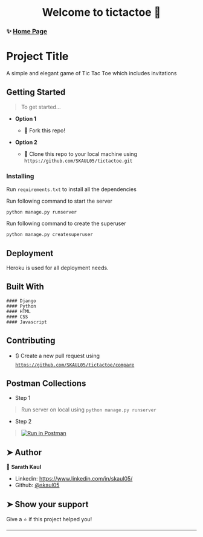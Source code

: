 <h1 align="center">Welcome to tictactoe 👋</h1>


### ✨ [Home Page](https://skaul05-tictactoe.herokuapp.com/)

# Project Title

A simple and elegant game of Tic Tac Toe which includes invitations

## Getting Started

> To get started...

- **Option 1**
    - 🍴 Fork this repo!

- **Option 2**
    - 👯 Clone this repo to your local machine using `https://github.com/SKAUL05/tictactoe.git`


### Installing

Run `requirements.txt` to install all the dependencies

Run following command to start the server
```
python manage.py runserver
```

Run following command to create the superuser
```
python manage.py createsuperuser
```

## Deployment

Heroku is used for all deployment needs.

## Built With

    #### Django
    #### Python
    #### HTML
    #### CSS
    #### Javascript

## Contributing

- 🔃 Create a new pull request using <a href="https://github.com/SKAUL05/tictactoe/compare/" target="_blank">`https://github.com/SKAUL05/tictactoe/compare`</a>

## Postman Collections
- Step 1
> Run server on local using `python manage.py runserver`
- Step 2
>[![Run in Postman](https://run.pstmn.io/button.svg)](https://app.getpostman.com/run-collection/b86ae54bbc4a7e2337e9)



## ➤ Author

👤 **Sarath Kaul**

* Linkedin: https://www.linkedin.com/in/skaul05/
* Github: [@skaul05](https://github.com/skaul05)

## ➤ Show your support

Give a ⭐️ if this project helped you!

***
